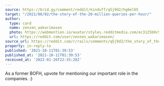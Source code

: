 ```yaml
---
source: https://brid.gy/comment/reddit/kinduff/q5j9d2/hg6el65
target: "/2021/08/02/the-story-of-the-20-million-queries-per-hour/"
author:
  type: card
  name: zenzen_wakarimasen
  photo: https://webmention.io/avatar/styles.redditmedia.com/ec3125b9c9a56d3a2e24cd7e0cfc5cad4a3a69c5f304d375dc2903edad51b763.png
  url: https://reddit.com/user/zenzen_wakarimasen/
source_url: https://reddit.com/r/rails/comments/q5j9d2/the_story_of_the_20_million_queries_per_hour/hg6el65/
property: in-reply-to
published: '2021-10-11T01:39:53'
published_at: '2021-10-11T01:39:53'
received_at: '2022-01-26T22:35:28Z'
---
```


As a former BOFH, upvote for mentioning our important role in the companies. :)